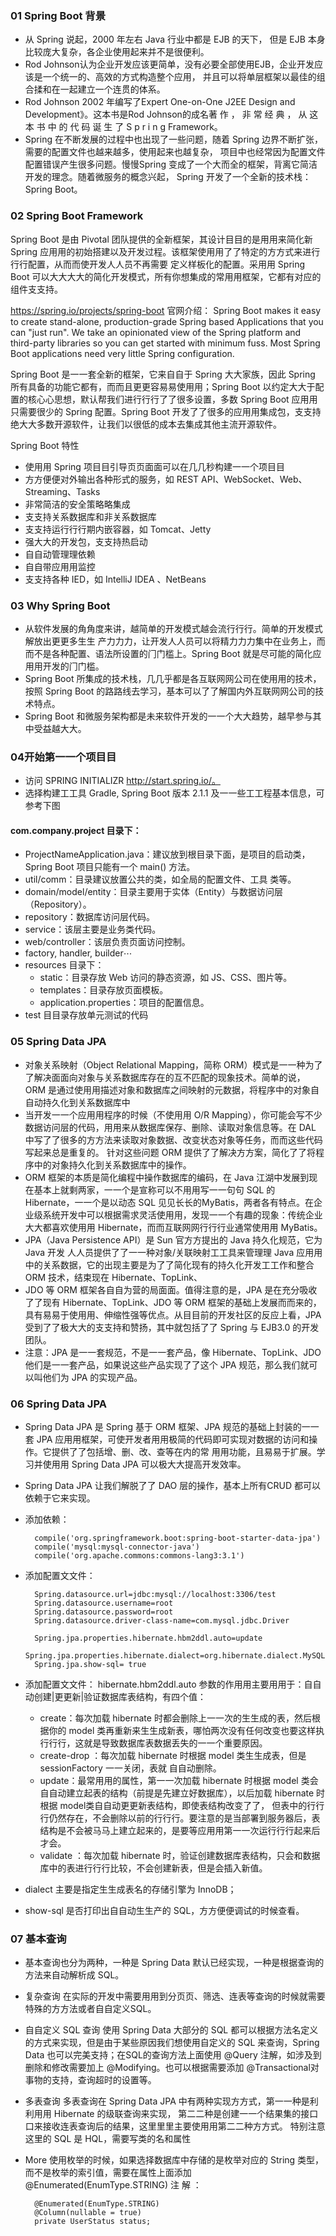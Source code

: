 ### 01 Spring Boot 背景
- 从 Spring 说起，2000 年左右 Java 行业中都是 EJB 的天下， 但是 EJB 本身比较庞大复杂，各企业使用起来并不是很便利。
- Rod Johnson认为企业开发应该更简单，没有必要全部使用EJB，企业开发应该是一个统一的、高效的方式构造整个应用， 并且可以将单层框架以最佳的组合揉和在一起建立一个连贯的体系。
- Rod Johnson 2002 年编写了Expert One-on-One J2EE Design and Development》。这本书是Rod Johnson的成名著 作 ， 非 常 经 典 ， 从 这 本 书 中 的 代 码 诞 生 了 S p r i n g Framework。
- Spring 在不断发展的过程中也出现了一些问题，随着 Spring 边界不断扩张，需要的配置文件也越来越多，使用起来也越复杂， 项目中也经常因为配置文件配置错误产生很多问题。慢慢Spring  变成了一个大而全的框架，背离它简洁开发的理念。随着微服务的概念兴起， Spring 开发了一个全新的技术栈： Spring Boot。
 
### 02 Spring Boot Framework
Spring Boot 是由 Pivotal 团队提供的全新框架，其设计⽬目的是⽤用来简化新 Spring 应⽤用的初始搭建以及开发过程。该框架使⽤用了了特定的⽅方式来进⾏行行配置，从⽽而使开发⼈人员不再需要         定义样板化的配置。采⽤用 Spring Boot 可以⼤大⼤大的简化开发模式，所有你想集成的常⽤用框架，它都有对应的组件⽀支持。

https://spring.io/projects/spring-boot 官网介绍：
Spring Boot makes it easy to create stand-alone, production-grade Spring based Applications that you can "just run".
We take an opinionated view of the Spring platform and third-party libraries so you can get started with minimum fuss. Most Spring Boot applications need very little Spring configuration.
 
Spring Boot 是⼀一套全新的框架，它来⾃自于 Spring ⼤大家族，因此 Spring 所有具备的功能它都有，⽽而且更更容易易使⽤用；Spring Boot 以约定⼤大于配置的核⼼心思想，默认帮我们进⾏行行了了很多设置，多数 Spring Boot 应⽤用只需要很少的 Spring 配置。Spring Boot 开发了了很多的应⽤用集成包，⽀支持绝⼤大多数开源软件，让我们以很低的成本去集成其他主流开源软件。

Spring Boot 特性
- 使⽤用 Spring 项⽬目引导⻚页⾯面可以在⼏几秒构建⼀一个项⽬目
- ⽅方便便对外输出各种形式的服务，如 REST API、WebSocket、Web、Streaming、Tasks
- 非常简洁的安全策略略集成
- ⽀支持关系数据库和非关系数据库
- ⽀支持运⾏行行期内嵌容器，如 Tomcat、Jetty
- 强⼤大的开发包，⽀支持热启动
- ⾃自动管理理依赖
- ⾃自带应⽤用监控
- ⽀支持各种 IED，如 IntelliJ IDEA 、NetBeans
 
### 03 Why Spring Boot
- 从软件发展的⾓角度来讲，越简单的开发模式越会流⾏行行。简单的开发模式解放出更更多⽣生   产⼒力力，让开发⼈人员可以将精⼒力力集中在业务上，⽽而不是各种配置、语法所设置的⻔门槛上。Spring Boot 就是尽可能的简化应⽤用开发的⻔门槛。
- Spring Boot 所集成的技术栈，⼏几乎都是各互联⽹网公司在使⽤用的技术，按照 Spring
Boot 的路路线去学习，基本可以了了解国内外互联⽹网公司的技术特点。
- Spring Boot 和微服务架构都是未来软件开发的⼀一个⼤大趋势，越早参与其中受益越⼤大。
 
### 04开始第⼀一个项⽬目
  - 访问 SPRING INITIALIZR http://start.spring.io/。
  - 选择构建⼯工具 Gradle, Spring Boot 版本 2.1.1 及⼀一些⼯工程基本信息，可参考下图

#### com.company.project 目录下：
- ProjectNameApplication.java：建议放到根目录下面，是项目的启动类，Spring Boot 项目只能有一个 main() 方法。
- util/comm：目录建议放置公共的类，如全局的配置文件、工具  类等。
- domain/model/entity：目录主要用于实体（Entity）与数据访问层（Repository）。
- repository：数据库访问层代码。
- service：该层主要是业务类代码。
- web/controller：该层负责页面访问控制。
- factory, handler, builder⋯
- resources 目录下：
  - static：目录存放 Web 访问的静态资源，如 JS、CSS、图片等。
  - templates：目录存放页面模板。
  - application.properties：项目的配置信息。
- test ⽬目录存放单元测试的代码


### 05 Spring Data JPA
- 对象关系映射（Object Relational  Mapping，简称  ORM）模式是⼀一种为了了解决⾯面向对象与关系数据库存在的互不匹配的现象技术。简单的说，ORM 是通过使⽤用描述对象和数据库之间映射的元数据，将程序中的对象⾃自动持久化到关系数据库中
- 当开发⼀一个应⽤用程序的时候（不使⽤用 O/R  Mapping），你可能会写不少数据访问层的代码，⽤用来从数据库保存、删除、读取对象信息等。在 DAL 中写了了很多的⽅方法来读取对象数据、改变状态对象等任务，⽽而这些代码写起来总是重复的。 针对这些问题
ORM 提供了了解决⽅方案，简化了了将程序中的对象持久化到关系数据库中的操作。
- ORM 框架的本质是简化编程中操作数据库的编码，在 Java 江湖中发展到现在基本上就剩两家，⼀一个是宣称可以不⽤用写⼀一句句 SQL 的 Hibernate，⼀一个是以动态 SQL ⻅见⻓长的MyBatis，两者各有特点。在企业级系统开发中可以根据需求灵活使⽤用，发现⼀一个有趣的现象：传统企业⼤大都喜欢使⽤用 Hibernate，⽽而互联⽹网⾏行行业通常使⽤用 MyBatis。
- JPA（Java Persistence API）是 Sun 官⽅方提出的 Java 持久化规范，它为 Java 开发
⼈人员提供了了⼀一种对象/关联映射⼯工具来管理理 Java 应⽤用中的关系数据，它的出现主要是为了了简化现有的持久化开发⼯工作和整合 ORM 技术，结束现在 Hibernate、TopLink、
- JDO 等 ORM 框架各⾃自为营的局⾯面。值得注意的是，JPA 是在充分吸收了了现有
Hibernate、TopLink、JDO 等 ORM 框架的基础上发展⽽而来的，具有易易于使⽤用、伸缩性强等优点。从⽬目前的开发社区的反应上看，JPA 受到了了极⼤大的⽀支持和赞扬，其中就包括了了 Spring 与 EJB3.0 的开发团队。
- 注意：JPA 是⼀一套规范，不是⼀一套产品，像  Hibernate、TopLink、JDO  他们是⼀一套产品，如果说这些产品实现了了这个 JPA 规范，那么我们就可以叫他们为 JPA 的实现产品。
 
### 06 Spring Data JPA
- Spring Data JPA 是 Spring 基于 ORM 框架、JPA 规范的基础上封装的⼀一套 JPA 应⽤用框架，可使开发者⽤用极简的代码即可实现对数据的访问和操作。它提供了了包括增、删、改、查等在内的常
⽤用功能，且易易于扩展。学习并使⽤用 Spring Data JPA 可以极⼤大提高开发效率。
- Spring Data JPA 让我们解脱了了 DAO 层的操作，基本上所有CRUD 都可以依赖于它来实现。

- 添加依赖：
  ```
    compile('org.springframework.boot:spring-boot-starter-data-jpa') 
    compile('mysql:mysql-connector-java') 
    compile('org.apache.commons:commons-lang3:3.1')
  ```
- 添加配置⽂文件：
  ```
    Spring.datasource.url=jdbc:mysql://localhost:3306/test 
    Spring.datasource.username=root 
    Spring.datasource.password=root
    Spring.datasource.driver-class-name=com.mysql.jdbc.Driver

    Spring.jpa.properties.hibernate.hbm2ddl.auto=update 
    Spring.jpa.properties.hibernate.dialect=org.hibernate.dialect.MySQL5InnoDBDialect 
    Spring.jpa.show-sql= true
  ```

- 添加配置⽂文件： hibernate.hbm2ddl.auto 参数的作⽤用主要⽤用于：⾃自动创建|更更新|验证数据库表结构，有四个值：
  - create：每次加载 hibernate 时都会删除上⼀一次的⽣生成的表，然后根据你的 model 类再重新来⽣生成新表，哪怕两次没有任何改变也要这样执⾏行行，这就是导致数据库表数据丢失的⼀一个重要原因。
  - create-drop ：每次加载 hibernate 时根据 model 类⽣生成表，但是 sessionFactory ⼀一关闭，表就
⾃自动删除。
  - update：最常⽤用的属性，第⼀一次加载 hibernate 时根据 model  类会⾃自动建立起表的结构（前提是先建立好数据库），以后加载 hibernate 时根据 model类⾃自动更更新表结构，即使表结构改变了了， 但表中的⾏行行仍然存在，不会删除以前的⾏行行。要注意的是当部署到服务器后，表结构是不会被⻢马上建立起来的，是要等应⽤用第⼀一次运⾏行行起来后才会。
  - validate ：每次加载 hibernate 时，验证创建数据库表结构，只会和数据库中的表进⾏行行比较，不会创建新表，但是会插入新值。
- dialect 主要是指定⽣生成表名的存储引擎为 InnoDB；
- show-sql 是否打印出⾃自动⽣生产的 SQL，⽅方便便调试的时候查看。
 
### 07 基本查询
- 基本查询也分为两种，一种是 Spring Data 默认已经实现，一种是根据查询的方法来自动解析成 SQL。

- 复杂查询
在实际的开发中需要⽤用到分⻚页、筛选、连表等查询的时候就需要特殊的⽅方法或者⾃自定义SQL。

- ⾃自定义 SQL 查询
使用 Spring Data 大部分的 SQL 都可以根据方法名定义的方式来实现，但是由于某些原因我们想使用自定义的 SQL 来查询，Spring Data 也可以完美支持；在SQL的查询方法上面使用  @Query 注解，如涉及到删除和修改需要加上  @Modifying。也可以根据需要添加  @Transactional对事物的支持，查询超时的设置等。

- 多表查询
多表查询在 Spring Data JPA 中有两种实现⽅方式，第⼀一种是利利⽤用 Hibernate 的级联查询来实现， 第⼆二种是创建⼀一个结果集的接⼝口来接收连表查询后的结果，这⾥里里主要使⽤用第⼆二种⽅方式。
特别注意这里的 SQL 是 HQL，需要写类的名和属性
 
- More
使用枚举的时候，如果选择数据库中存储的是枚举对应的 String 类型，而不是枚举的索引值，需要在属性上面添加
@Enumerated(EnumType.STRING) 注 解 ：
  ``` 
    @Enumerated(EnumType.STRING) 
    @Column(nullable = true)
    private UserStatus status;
